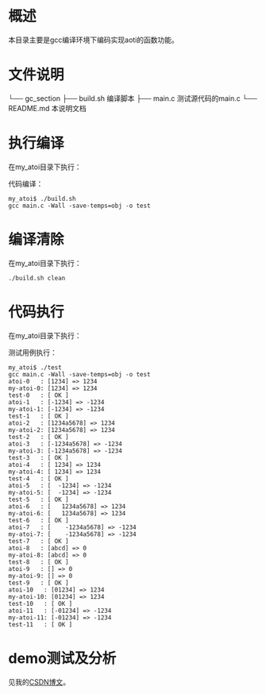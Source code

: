 # 概述

本目录主要是gcc编译环境下编码实现aoti的函数功能。

# 文件说明

└── gc_section
    ├── build.sh 			编译脚本
    ├── main.c 				测试源代码的main.c
    └── README.md 			本说明文档

# 执行编译

在my_atoi目录下执行：

代码编译：
```shell
my_atoi$ ./build.sh 
gcc main.c -Wall -save-temps=obj -o test
```

# 编译清除

在my_atoi目录下执行：

```shell
./build.sh clean
```

# 代码执行

在my_atoi目录下执行：

测试用例执行：
```shell
my_atoi$ ./test 
gcc main.c -Wall -save-temps=obj -o test
atoi-0   : [1234] => 1234
my-atoi-0: [1234] => 1234
test-0   : [ OK ]
atoi-1   : [-1234] => -1234
my-atoi-1: [-1234] => -1234
test-1   : [ OK ]
atoi-2   : [1234a5678] => 1234
my-atoi-2: [1234a5678] => 1234
test-2   : [ OK ]
atoi-3   : [-1234a5678] => -1234
my-atoi-3: [-1234a5678] => -1234
test-3   : [ OK ]
atoi-4   : [ 1234] => 1234
my-atoi-4: [ 1234] => 1234
test-4   : [ OK ]
atoi-5   : [  -1234] => -1234
my-atoi-5: [  -1234] => -1234
test-5   : [ OK ]
atoi-6   : [   1234a5678] => 1234
my-atoi-6: [   1234a5678] => 1234
test-6   : [ OK ]
atoi-7   : [    -1234a5678] => -1234
my-atoi-7: [    -1234a5678] => -1234
test-7   : [ OK ]
atoi-8   : [abcd] => 0
my-atoi-8: [abcd] => 0
test-8   : [ OK ]
atoi-9   : [] => 0
my-atoi-9: [] => 0
test-9   : [ OK ]
atoi-10   : [01234] => 1234
my-atoi-10: [01234] => 1234
test-10   : [ OK ]
atoi-11   : [-01234] => -1234
my-atoi-11: [-01234] => -1234
test-11   : [ OK ]
```

# demo测试及分析
见我的[CSDN博文](http://yyds.recan-li.cn)。